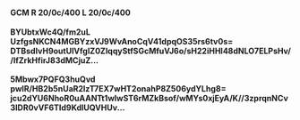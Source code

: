 #### GCM R 20/0c/400 L 20/0c/400
**BYUbtxWc4Q/fm2uL**<br/>**UzfgsNKCN4MGBYzxVJ9WvAnoCqV41dpqOS35rs6tv0s=**<br/>**DTBsdIvH9outUIVfgIZ0ZIqqyStfSGcMfuVJ6o/sH22iHHl48dNLO7ELPsHv//IfZrkHfirJ83dMCjuZ...**<br/><br/>
**5Mbwx7PQFQ3huQvd**<br/>**pwIR/HB2b5nUaR2lzT7EX7wHT2onahP8Z506ydYLhg8=**<br/>**jcu2dYU6NhoR0uAANTt1wlwST6rMZkBsof/wMYs0xjEyA/K//3zprqnNCv3lDR0vVF6TId9KdlUQVHUv...**